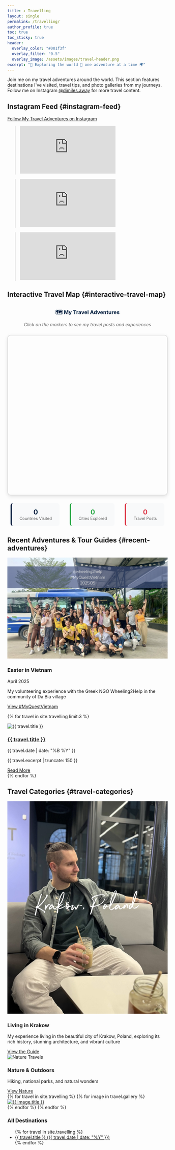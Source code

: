 ```yaml
---
title: ✈️ Travelling
layout: single
permalink: /travelling/
author_profile: true
toc: true
toc_sticky: true
header:
  overlay_color: "#001f3f"
  overlay_filter: "0.5"
  overlay_image: /assets/images/travel-header.png
excerpt: "🧭 Exploring the world 🌄 one adventure at a time 🌍"
---
```


<div class="travel-intro">
  <p>Join me on my travel adventures around the world. This section features destinations I've visited, travel tips, and photo galleries from my journeys. Follow me on Instagram <a href="https://www.instagram.com/dimiles.away/" target="_blank">@dimiles.away</a> for more travel content.</p>
</div>

## Instagram Feed {#instagram-feed}

<div class="instagram-feed">
  <a href="https://www.instagram.com/dimiles.away/" target="_blank" class="btn btn--primary">Follow My Travel Adventures on Instagram</a>
  <div class="instagram-grid">
    <!-- Instagram Post 1 -->
    <div class="instagram-post">
      <blockquote class="instagram-media" data-instgrm-permalink="https://www.instagram.com/p/DHuB01cMnFK/" data-instgrm-version="14" data-instgrm-width="100%">
        <div class="instagram-embed-container">
          <iframe src="https://www.instagram.com/p/DHuB01cMnFK/embed/captioned/cr=1&v=14&wp=540&rd=https%3A%2F%2Fjimmyg1997.github.io" frameborder="0" scrolling="no" allowtransparency></iframe>
        </div>
      </blockquote>
    </div>
    <!-- Instagram Post 2 -->
    <div class="instagram-post">
      <blockquote class="instagram-media" data-instgrm-permalink="https://www.instagram.com/p/DHuAEdRMJWv/" data-instgrm-version="14" data-instgrm-width="100%">
        <div class="instagram-embed-container">
          <iframe src="https://www.instagram.com/p/DHuAEdRMJWv/embed/captioned/cr=1&v=14&wp=540&rd=https%3A%2F%2Fjimmyg1997.github.io" frameborder="0" scrolling="no" allowtransparency></iframe>
        </div>
      </blockquote>
    </div>
    <!-- Instagram Post 3 -->
    <div class="instagram-post">
      <blockquote class="instagram-media" data-instgrm-permalink="https://www.instagram.com/p/DGuyZCVMAj7/" data-instgrm-version="14" data-instgrm-width="100%">
        <div class="instagram-embed-container">
          <iframe src="https://www.instagram.com/p/DGuyZCVMAj7/embed/captioned/cr=1&v=14&wp=540&rd=https%3A%2F%2Fjimmyg1997.github.io" frameborder="0" scrolling="no" allowtransparency></iframe>
        </div>
      </blockquote>
    </div>
  </div>
</div>

<script async src="//www.instagram.com/embed.js"></script>
<script>
  window.addEventListener('load', function() {
    if (typeof instgrm !== 'undefined') {
      instgrm.Embeds.process();
    }
  });
</script>

## Interactive Travel Map {#interactive-travel-map}

<div class="interactive-travel-map" style="margin: 2rem 0;">
  <div style="text-align: center; margin-bottom: 1.5rem;">
    <h3 style="color: #001f3f; margin-bottom: 0.5rem;">🗺️ My Travel Adventures</h3>
    <p style="color: #666; font-style: italic;">Click on the markers to see my travel posts and experiences</p>
  </div>
  
  <div id="travel-map" style="height: 500px; border-radius: 10px; border: 2px solid #ddd; box-shadow: 0 4px 12px rgba(0,0,0,0.1);"></div>
  
  <div class="travel-stats" style="display: flex; justify-content: center; gap: 2rem; margin-top: 1.5rem; text-align: center;">
    <div style="background: #f8f9fa; padding: 1rem 1.5rem; border-radius: 8px; border-left: 4px solid #001f3f;">
      <strong id="countries-visited" style="font-size: 1.5em; color: #001f3f;">0</strong>
      <div style="color: #666; font-size: 0.9em;">Countries Visited</div>
    </div>
    <div style="background: #f8f9fa; padding: 1rem 1.5rem; border-radius: 8px; border-left: 4px solid #28a745;">
      <strong id="cities-explored" style="font-size: 1.5em; color: #28a745;">0</strong>
      <div style="color: #666; font-size: 0.9em;">Cities Explored</div>
    </div>
    <div style="background: #f8f9fa; padding: 1rem 1.5rem; border-radius: 8px; border-left: 4px solid #dc3545;">
      <strong id="travel-posts" style="font-size: 1.5em; color: #dc3545;">0</strong>
      <div style="color: #666; font-size: 0.9em;">Travel Posts</div>
    </div>
  </div>
</div>

<!-- Leaflet CSS and JS -->
<link rel="stylesheet" href="https://cdnjs.cloudflare.com/ajax/libs/leaflet/1.9.4/leaflet.css" />
<script src="https://cdnjs.cloudflare.com/ajax/libs/leaflet/1.9.4/leaflet.min.js"></script>

<script>
// Updated travel data with actual Instagram posts
// Updated travel data with actual Instagram posts
const myTravelPosts = [
  {
    lat: 20.9500,  // Approximate latitude for Ha Long Bay, Vietnam
    lng: 107.0833, // Approximate longitude for Ha Long Bay, Vietnam
    title: "Cruise in Ha Long Bay",
    description: "Had the most unforgettable day cruising through Ha Long Bay — one of the true wonders of Vietnam! From appreciating calm emerald waters, exploring epic caves, hiking peaks with jaw-dropping views, to watching the sun melt into the sea with a glass of wine in hand — this was a dream come true. Here's what was packed into this amazing day: pearl workshop, tasty lunch with vegetarian and fish options onboard, Sung Sot cave visit, speed boat ride, island hike with a chill at the beach below, and a sunset party with wine, fruit, and good vibes on deck. All of it for just €38.53!",
    date: "2025-05",
    instagramPostId: "DKmiksJslAo",
    instagramUrl: "https://instagram.com/p/DKmiksJslAo/",
    city: "Ha Long",
    country: "Vietnam"
  },
  {
    lat: 40.050,
    lng: 20.750,
    title: "Konitsa Bridge, Greece",
    description: "The iconic Konitsa Bridge is a historic single-arch stone bridge spanning the Aoos River just south of the town of Konitsa in northwestern Greece, near the Albanian border. Completed in 1870 by master builder Ziogas Frontzos, the bridge is renowned for its elegant design and impressive dimensions—about 20 meters high and 35 meters long—making it one of the largest single-arch stone bridges in the Balkans. The bridge is a pedestrian crossing and features a bell under its arch to warn travelers of strong winds. It is a major attraction in the Epirus region, set against the dramatic backdrop of the Aoos Gorge and the mountains of the Vikos–Aoös National Park. The area is also popular for trekking and river rafting.",
    date: "2025-05",
    instagramPostId: "DKmFv8rsmKj",
    instagramUrl: "https://www.instagram.com/p/DKmFv8rsmKj/",
    city: "Konitsa",
    country: "Greece"
  },
  {
    lat: 1.2869,
    lng: 103.8547,
    title: "Singapore Free Walking Tour",
    description: "A recommended free walking tour in Singapore, titled 'Stroll through the Past, Present & Future of Singapore' by Stephen via GuruWalk. The guide is described as knowledgeable, funny, and able to make history engaging and conversational. The experience includes relaxing on the grass, enjoying ice cream, and connecting with new friends, offering a mix of stories, laughter, and calm moments in the heart of the city. The tour is highly rated by participants.",
    date: "2025-04",
    instagramPostId: "DKklDwjM9oK",
    instagramUrl: "https://www.instagram.com/p/DKklDwjM9oK/",
    city: "Singapore",
    country: "Singapore"
  },

  {
    lat: 1.2869,
    lng: 103.8532,
    title: "Singapore Free Walking Tour",
    description: "A recommended free walking tour in Singapore, titled 'Stroll through the Past, Present & Future of Singapore' by Stephen via GuruWalk. The guide is described as knowledgeable, funny, and able to make history engaging and conversational. The experience includes relaxing on the grass, enjoying ice cream, and connecting with new friends, offering a mix of stories, laughter, and calm moments in the heart of the city. The tour is highly rated by participants.",
    date: "2025-04",
    instagramPostId: "DKkS1OhspIN",
    instagramUrl: "https://www.instagram.com/p/DKkS1OhspIN/",
    city: "Singapore",
    country: "Singapore"
  },

  {
    lat: 21.0297,
    lng: 105.8417,
    title: "Hanoi Train Street",
    description: "Hanoi Train Street is a famous narrow alley in the heart of Hanoi’s Old Quarter where trains pass just inches from tightly packed homes, cafés, and shops. Dating back to the early 20th century, this unique street runs between Phung Hung and Tran Phu streets, as well as Le Duan and Kham Thien streets, offering a thrilling and photogenic experience as trains rumble through several times a day. As of February 2025, visitors can freely walk along the tracks without needing an invitation from a café, but are still encouraged to order something if they wish to stay and watch the trains. The lively atmosphere, local charm, and proximity to Hanoi’s main attractions make it a must-visit spot for travelers.",
    date: "2025-04",
    instagramPostId: "DKhS7Pjo74h",
    instagramUrl: "https://www.instagram.com/p/DKhS7Pjo74h/",
    city: "Hanoi",
    country: "Vietnam"
  },
  {
    lat: 21.0297,
    lng: 105.8432,
    title: "Hanoi Train Street",
    description: "Hanoi Train Street is a famous narrow alley in the heart of Hanoi’s Old Quarter where trains pass just inches from tightly packed homes, cafés, and shops. Dating back to the early 20th century, this unique street runs between Phung Hung and Tran Phu streets, as well as Le Duan and Kham Thien streets, offering a thrilling and photogenic experience as trains rumble through several times a day. As of February 2025, visitors can freely walk along the tracks without needing an invitation from a café, but are still encouraged to order something if they wish to stay and watch the trains. The lively atmosphere, local charm, and proximity to Hanoi’s main attractions make it a must-visit spot for travelers.",
    date: "2025-04",
    instagramPostId: "DKhKyAkMInA",
    instagramUrl: "https://www.instagram.com/p/DKhKyAkMInA/",
    city: "Hanoi",
    country: "Vietnam"
  },

  {
    lat: 20.6700,
    lng: 105.2500,
    title: "Da Bia Lake, Vietnam",
    description: "Da Bia Lake, located in Hoa Binh province, northern Vietnam, is a tranquil reservoir surrounded by lush mountains and home to several peaceful Muong ethnic minority villages. Life here flows with the rhythm of the water: there are no roads or cars, only floating homes and calm waters, with supply boats arriving every few days to bring essentials. The area is known for its authentic community-based tourism, offering homestays in traditional stilt houses, boat trips, and opportunities to volunteer and connect with local culture. Visitors are drawn to Da Bia for its serene natural beauty, simplicity, and the harmony between people and nature.",
    date: "2025-04",
    instagramPostId: "DKajRN1swYJ",
    instagramUrl: "https://www.instagram.com/p/DKajRN1swYJ/",
    city: "Da Bac",
    country: "Vietnam"
  },

  {
    lat: 20.6700,
    lng: 105.2503,
    title: "Da Bia Lake, Vietnam",
    description: "Da Bia Lake, located in Hoa Binh province, northern Vietnam, is a tranquil reservoir surrounded by lush mountains and home to several peaceful Muong ethnic minority villages. Life here flows with the rhythm of the water: there are no roads or cars, only floating homes and calm waters, with supply boats arriving every few days to bring essentials. The area is known for its authentic community-based tourism, offering homestays in traditional stilt houses, boat trips, and opportunities to volunteer and connect with local culture. Visitors are drawn to Da Bia for its serene natural beauty, simplicity, and the harmony between people and nature.",
    date: "2025-04",
    instagramPostId: "DKagLYZsEcb",
    instagramUrl: "https://www.instagram.com/p/DKagLYZsEcb/",
    city: "Da Bac",
    country: "Vietnam"
  },

  {
    lat: 1.282375,
    lng: 103.864273,
    title: "Gardens by the Bay",
    description: "Gardens by the Bay is a spectacular urban nature park in the heart of Singapore, renowned for its futuristic Supertree Grove, lush themed gardens, and innovative conservatories like the Flower Dome and Cloud Forest. Entry to the main gardens is free, while attractions such as the OCBC Skyway—an elevated walkway among the Supertrees—offer stunning panoramic views for a small fee. The Supertrees come alive at night with a dazzling light and music show, creating an otherworldly atmosphere. This award-winning park is celebrated for its blend of cutting-edge design, sustainability, and immersive natural beauty, making it a must-visit for travelers seeking both relaxation and awe-inspiring sights in Asia.",
    date: "2025-04",
    instagramPostId: "DKYAy9gsFmz",
    instagramUrl: "https://www.instagram.com/p/DKYAy9gsFmz/",
    city: "Singapore",
    country: "Singapore"
  },
  {
    lat: 1.282375,
    lng: 103.864290,
    title: "Gardens by the Bay",
    description: "Gardens by the Bay is a spectacular urban nature park in the heart of Singapore, renowned for its futuristic Supertree Grove, lush themed gardens, and innovative conservatories like the Flower Dome and Cloud Forest. Entry to the main gardens is free, while attractions such as the OCBC Skyway—an elevated walkway among the Supertrees—offer stunning panoramic views for a small fee. The Supertrees come alive at night with a dazzling light and music show, creating an otherworldly atmosphere. This award-winning park is celebrated for its blend of cutting-edge design, sustainability, and immersive natural beauty, making it a must-visit for travelers seeking both relaxation and awe-inspiring sights in Asia.",
    date: "2025-04",
    instagramPostId: "DKX-MXisM0X",
    instagramUrl: "https://www.instagram.com/p/DKX-MXisM0X/",
    city: "Singapore",
    country: "Singapore"
  },
  {
    lat: 50.0586,
    lng: 19.9117,
    title: "Cracow Coffee Festival at Hala Cracovia",
    description: "The Cracow Coffee Festival at Hala Cracovia is a vibrant event in Kraków, Poland, celebrating coffee culture with a wide array of international coffee blends, including Turkish coffee, and an impressive selection of food stalls. Visitors can enjoy cakes, special teas, Polish and Georgian treats, sushi, Japanese cuisine, and quirky collectibles. The festival features dozens of exhibitors, live events, a chillout zone, and opportunities to learn about coffee brewing and tasting. Hosted at Hala Cracovia, a modern, accessible event venue at Aleja Marszałka Ferdinanda Focha 40, the festival draws coffee lovers, foodies, and families for a unique and aromatic experience.",
    date: "2025.03",
    instagramPostId: "DKVDl68symH",
    instagramUrl: "https://www.instagram.com/p/DKVDl68symH/",
    city: "Kraków",
    country: "Poland"
  },

  {
    lat: 50.0586,
    lng: 19.9130,
    title: "Cracow Coffee Festival at Hala Cracovia",
    description: "The Cracow Coffee Festival at Hala Cracovia is a vibrant event in Kraków, Poland, celebrating coffee culture with a wide array of international coffee blends, including Turkish coffee, and an impressive selection of food stalls. Visitors can enjoy cakes, special teas, Polish and Georgian treats, sushi, Japanese cuisine, and quirky collectibles. The festival features dozens of exhibitors, live events, a chillout zone, and opportunities to learn about coffee brewing and tasting. Hosted at Hala Cracovia, a modern, accessible event venue at Aleja Marszałka Ferdinanda Focha 40, the festival draws coffee lovers, foodies, and families for a unique and aromatic experience.",
    date: "2025.03",
    instagramPostId: "DKU_sHWMb9h",
    instagramUrl: "https://www.instagram.com/p/DKU_sHWMb9h/",
    city: "Kraków",
    country: "Poland"
  },

  {
    lat: 1.2731,
    lng: 103.8176,
    title: "Singapore Cable Car – Mount Faber Station",
    description: "The Singapore Cable Car offers a unique aerial journey connecting mainland Singapore to Sentosa Island, starting from the scenic Mount Faber Station. This iconic ride provides unlimited trips with a single ticket, allowing visitors to enjoy jaw-dropping views of the city skyline, lush jungle, and the sea. The cable car is rainproof, cozy, and perfect for dates, solo adventures, or family fun. Highlights include access to both Sentosa Island and Mount Faber, panoramic vistas, and a memorable, value-packed experience that’s more than just transportation—it's an adventure above the city.",
    date: "2025.04",
    instagramPostId: "DJ_8DWqMG-i",
    instagramUrl: "https://www.instagram.com/p/DJ_8DWqMG-i/",
    city: "Singapore",
    country: "Singapore"
  },

  {
    lat: 1.2731,
    lng: 103.8190,
    title: "Singapore Cable Car – Mount Faber Station",
    description: "The Singapore Cable Car offers a unique aerial journey connecting mainland Singapore to Sentosa Island, starting from the scenic Mount Faber Station. This iconic ride provides unlimited trips with a single ticket, allowing visitors to enjoy jaw-dropping views of the city skyline, lush jungle, and the sea. The cable car is rainproof, cozy, and perfect for dates, solo adventures, or family fun. Highlights include access to both Sentosa Island and Mount Faber, panoramic vistas, and a memorable, value-packed experience that’s more than just transportation—it's an adventure above the city.",
    date: "2025.04",
    instagramPostId: "DJ_6OqvMaP0",
    instagramUrl: "https://www.instagram.com/p/DJ_6OqvMaP0/",
    city: "Singapore",
    country: "Singapore"
  },

  {
    lat: 46.9481,
    lng: 7.4474,
    title: "Exploring Bern, Switzerland",
    description: "Bern, the capital of Switzerland, feels like a living storybook—calm, beautiful, and full of charm. The city’s UNESCO-listed Old Town is famous for its medieval arcades, quirky fountains and statues, and the iconic Zytglogge astronomical clock. Strolling through Bern, you’ll discover panoramic views from the Rose Garden, picturesque bridges like the Nydeggbrücke over the turquoise River Aare, and a backdrop of mountains and rooftops in one frame. Bern’s blend of history, nature, and relaxed vibes makes it a must-visit for those who love scenic walks, architecture, and peaceful city experiences.",
    date: "2025.03",
    instagramPostId: "DJ_yCFZMBE",
    instagramUrl: "https://www.instagram.com/p/DJ_yCFZMBE/",
    city: "Bern",
    country: "Switzerland"
  },
  {
    lat: 46.9481,
    lng: 7.4490,
    title: "Exploring Bern, Switzerland",
    description: "Bern, the capital of Switzerland, feels like a living storybook—calm, beautiful, and full of charm. The city’s UNESCO-listed Old Town is famous for its medieval arcades, quirky fountains and statues, and the iconic Zytglogge astronomical clock. Strolling through Bern, you’ll discover panoramic views from the Rose Garden, picturesque bridges like the Nydeggbrücke over the turquoise River Aare, and a backdrop of mountains and rooftops in one frame. Bern’s blend of history, nature, and relaxed vibes makes it a must-visit for those who love scenic walks, architecture, and peaceful city experiences.",
    date: "2025.03",
    instagramPostId: "DJ_ysXlMNjw",
    instagramUrl: "https://www.instagram.com/p/DJ_ysXlMNjw/",
    city: "Bern",
    country: "Switzerland"
  },

  {
    lat: 46.2074,
    lng: 6.1550,
    title: "Jet d’Eau, Geneva",
    description: "The Jet d’Eau in Geneva is one of the world’s tallest fountains and a powerful symbol of the city. Shooting water 140 meters (459 feet) high at a speed of 200 km/h (124 mph), it propels 500 liters per second—about the volume of a bathtub every second. Originally built in 1886 as a pressure release valve for a hydraulic plant, it became a permanent landmark in 1891 and reached its current height in 1951. The fountain is illuminated at night and can be seen from up to 10 kilometers away. Visitors can approach it via a stone pier, but should be mindful of sudden wind shifts that can cause a soaking. The Jet d’Eau is not just an engineering marvel, but also a glowing centerpiece of Geneva’s harbor and skyline.",
    date: "2025.03",
    instagramPostId: "DJ8z51wsLpe",
    instagramUrl: "https://www.instagram.com/p/DJ8z51wsLpe/",
    city: "Geneva",
    country: "Switzerland"
  },
  {
    lat: 46.2044,
    lng: 6.1432,
    title: "Pont du Mont-Blanc, Geneva",
    description: "Pont du Mont-Blanc is one of Geneva’s most iconic bridges, spanning the Rhône River at the point where it flows out of Lake Geneva. Lined with Swiss and cantonal flags, the bridge offers picturesque views of the city’s elegant architecture and the surrounding Alps. It’s a popular spot for scenic walks and photography, connecting the historic Old Town with Geneva’s modern neighborhoods. From here, visitors can enjoy close proximity to the city’s landmarks, including the famous Jet d’Eau fountain, luxury shops, and lakeside promenades. The bridge embodies Geneva’s cosmopolitan spirit and is a must-see for anyone exploring Switzerland’s second-largest city.",
    date: "2025.03",
    instagramPostId: "DJ8wVrSMWvL",
    instagramUrl: "https://www.instagram.com/p/DJ8wVrSMWvL/",
    city: "Geneva",
    country: "Switzerland"
  },

  {
    lat: 20.6700,
    lng: 105.2500,
    title: "MyQuestVietnam – Volunteering in Da Bia Village",
    description: "Da Bia Village, nestled on the edge of Hoa Binh Lake in northern Vietnam, is home to the Muong Ao Ta ethnic community and renowned for its serene landscape, floating houses, and rich cultural traditions. As part of the MyQuestVietnam experience, volunteers help with community projects such as building drainage paths and cozy sitting areas under traditional stilt houses. The village offers a unique glimpse into rural Vietnamese life, with locals fishing, carrying baskets, and always ready with a smile. Evenings are filled with music, group dances, and lakeside relaxation after a day's work. Da Bia is celebrated for its self-service stalls, authentic homestays, and a strong sense of trust and community, making it a model for sustainable tourism and a recipient of the ASEAN Community Tourism Award.",
    date: "2025.04",
    instagramPostId: "DJy9UFGsJc9",
    instagramUrl: "https://www.instagram.com/p/DJy9UFGsJc9/",
    city: "Da Bia",
    country: "Vietnam"
  },

  {
    lat: 20.6700,
    lng: 105.252,
    title: "MyQuestVietnam – Volunteering in Da Bia Village",
    description: "Da Bia Village, nestled on the edge of Hoa Binh Lake in northern Vietnam, is home to the Muong Ao Ta ethnic community and renowned for its serene landscape, floating houses, and rich cultural traditions. As part of the MyQuestVietnam experience, volunteers help with community projects such as building drainage paths and cozy sitting areas under traditional stilt houses. The village offers a unique glimpse into rural Vietnamese life, with locals fishing, carrying baskets, and always ready with a smile. Evenings are filled with music, group dances, and lakeside relaxation after a day's work. Da Bia is celebrated for its self-service stalls, authentic homestays, and a strong sense of trust and community, making it a model for sustainable tourism and a recipient of the ASEAN Community Tourism Award.",
    date: "2025.04",
    instagramPostId: "DJy2_vPMFsD",
    instagramUrl: "https://www.instagram.com/p/DJy2_vPMFsD/",
    city: "Da Bia",
    country: "Vietnam"
  },

  {
    lat: 46.2342,
    lng: 6.0528,
    title: "Exploring the Frontiers of Physics at CERN",
    description: "CERN, the European Organization for Nuclear Research, is the world's largest particle physics laboratory, located in Meyrin near Geneva on the Franco–Swiss border. A visit to CERN offers a deep dive into cutting-edge research on the fundamental structure of the universe. Highlights include witnessing antimatter experiments that explore why our universe is predominantly matter, touring the vast Data Centre with over 10,000 servers and 450,000 processor cores, and learning about the LEIR and LINAC2 accelerators, which have played pivotal roles in decades of groundbreaking experiments. CERN is not only a hub for Nobel Prize-winning discoveries and technological innovation, such as the invention of the World Wide Web, but also a symbol of international scientific collaboration and open knowledge.",
    date: "2025.03",
    instagramPostId: "DJjXMNYMMJN",
    instagramUrl: "https://www.instagram.com/p/DJjXMNYMMJN/",
    city: "Meyrin",
    country: "Switzerland"
  },

  {
    lat: 50.0702,
    lng: 19.9562,
    title: "MuFo Café at the Museum of Photography in Krakow",
    description: "MuFo Café, located within the main building of the Museum of Photography (MuFo) at Rakowicka 22A in Kraków, is a stylish spot to relax with a coffee before or after exploring the museum’s acclaimed exhibitions. The café sits opposite the bookstore, just before the exhibition entrance, and offers a calm, modern atmosphere for visitors. MuFo itself is Poland’s only museum entirely dedicated to photography, featuring a rich collection and innovative exhibitions like 'Co robi zdjęcie?' that explore the history and future of the medium. The café is open during museum hours and is part of a cultural hub that includes a library, bookstore, and educational spaces, making it a favorite for locals and travelers seeking inspiration and a break from city life.",
    date: "2025.03",
    instagramPostId: "DJhV5P3s2jJ",
    instagramUrl: "https://www.instagram.com/p/DJhV5P3s2jJ/",
    city: "Kraków",
    country: "Poland"
  },

  {
    lat: 46.5833,
    lng: 7.0833,
    title: "Gruyères – Fairytale Streets and Swiss Cheese",
    description: "Gruyères, Switzerland, enchants with its fairytale streets, castle vibes, and world-famous cheese and wine. The medieval village is deliciously scenic, inviting visitors to wander, eat, sip, and soak in the charming atmosphere. From cobblestone lanes to the iconic Gruyères Castle, every corner feels like a storybook come to life—especially when enjoyed with next-level Gruyère cheese and local wine.",
    date: "2025.03",
    instagramPostId: "DJey9IhMCAI",
    instagramUrl: "https://www.instagram.com/p/DJey9IhMCAI/",
    city: "Gruyères",
    country: "Switzerland"
  },

  {
    lat: 46.5833,
    lng: 7.0853,
    title: "Gruyères – Fairytale Streets and Swiss Cheese",
    description: "Gruyères, Switzerland, enchants with its fairytale streets, castle vibes, and world-famous cheese and wine. The medieval village is deliciously scenic, inviting visitors to wander, eat, sip, and soak in the charming atmosphere. From cobblestone lanes to the iconic Gruyères Castle, every corner feels like a storybook come to life—especially when enjoyed with next-level Gruyère cheese and local wine.",
    date: "2025.03",
    instagramPostId: "DJexou5MgIW",
    instagramUrl: "https://www.instagram.com/p/DJexou5MgIW/",
    city: "Gruyères",
    country: "Switzerland"
  },

  {
    lat: 37.9757,
    lng: 23.7392,
    title: "Sunset from Lycabettus Hill, Athens",
    description: "Lycabettus Hill, the highest point in central Athens at nearly 300 meters above sea level, is renowned for its breathtaking panoramic views of the city, especially at sunset. Covered in lush pine trees and crowned by the charming whitewashed chapel of St. George, the hill is a favorite spot for both locals and travelers seeking a peaceful retreat from the city bustle. Visitors can ascend by foot, funicular, or taxi (partway), and at the summit, enjoy not only the sweeping vistas of the Acropolis and the Aegean Sea but also cafés and restaurants perfect for relaxing as the city lights come alive. Lycabettus Hill is an iconic destination for unforgettable moments and stunning photography in Athens.",
    date: "2025.02",
    instagramPostId: "DJcovQHssNd",
    instagramUrl: "https://www.instagram.com/p/DJcovQHssNd/",
    city: "Athens",
    country: "Greece"
  },

  {
    lat: 46.4578,
    lng: 6.8463,
    title: "The Fork of Vevey – Iconic Lakeside Sculpture",
    description: "Vevey, Switzerland, is home to 'The Fork,' an 8-meter-tall stainless steel sculpture embedded in Lake Geneva near the Alimentarium food museum. Created by Swiss artist Jean-Pierre Zaugg in 1995 to celebrate the museum’s tenth anniversary, the fork has become a beloved symbol of Vevey’s culinary heritage and artistic spirit. Initially intended as a temporary installation, its popularity led to its permanent return in 2008 following a public petition. The Fork stands as a quirky landmark, offering a striking photo opportunity against the backdrop of the lake and Alps, and invites visitors to explore Vevey’s postcard-perfect streets, rich food culture, and serene lakeside atmosphere.",
    date: "2025.03",
    instagramPostId: "DJb_aL4MC9gC",
    instagramUrl: "https://www.instagram.com/p/DJb_aL4MC9gC/",
    city: "Vevey",
    country: "Switzerland"
  },

  {
    lat: 46.4578,
    lng: 6.8483,
    title: "The Fork of Vevey – Iconic Lakeside Sculpture",
    description: "Vevey, Switzerland, is home to 'The Fork,' an 8-meter-tall stainless steel sculpture embedded in Lake Geneva near the Alimentarium food museum. Created by Swiss artist Jean-Pierre Zaugg in 1995 to celebrate the museum’s tenth anniversary, the fork has become a beloved symbol of Vevey’s culinary heritage and artistic spirit. Initially intended as a temporary installation, its popularity led to its permanent return in 2008 following a public petition. The Fork stands as a quirky landmark, offering a striking photo opportunity against the backdrop of the lake and Alps, and invites visitors to explore Vevey’s postcard-perfect streets, rich food culture, and serene lakeside atmosphere.",
    date: "2025.03",
    instagramPostId: "DJb-Bz6s0u6",
    instagramUrl: "https://www.instagram.com/p/DJb-Bz6s0u6/",
    city: "Vevey",
    country: "Switzerland"
  },

  {
    lat: 37.9715,
    lng: 23.7261,
    title: "Acropolis of Athens",
    description: "The Acropolis of Athens is an ancient citadel perched above the city, renowned as the most important sanctuary of ancient Athens and dedicated primarily to Athena, the city's patron goddess. Dominating the center of modern Athens, this UNESCO World Heritage Site features iconic monuments such as the Parthenon, the Propylaea, the Erechtheion, and the Temple of Athena Nike. The Acropolis stands as a symbol of the city's golden age under Pericles in the 5th century BC, reflecting the height of classical art, architecture, and Athenian power. Its harmonious blend of natural setting and architectural mastery has influenced global culture for centuries, making it a must-visit for history and art lovers.",
    date: "2025.02",
    instagramPostId: "DJZm8_iMSXN",
    instagramUrl: "https://www.instagram.com/p/DJZm8_iMSXN/",
    city: "Athens",
    country: "Greece"
  },
  {
    lat: 37.9715,
    lng: 23.7281,
    title: "Acropolis of Athens",
    description: "The Acropolis of Athens is an ancient citadel perched above the city, renowned as the most important sanctuary of ancient Athens and dedicated primarily to Athena, the city's patron goddess. Dominating the center of modern Athens, this UNESCO World Heritage Site features iconic monuments such as the Parthenon, the Propylaea, the Erechtheion, and the Temple of Athena Nike. The Acropolis stands as a symbol of the city's golden age under Pericles in the 5th century BC, reflecting the height of classical art, architecture, and Athenian power. Its harmonious blend of natural setting and architectural mastery has influenced global culture for centuries, making it a must-visit for history and art lovers.",
    date: "2025.02",
    instagramPostId: "DJZhMnFs_IV",
    instagramUrl: "https://www.instagram.com/p/DJZhMnFs_IV/",
    city: "Athens",
    country: "Greece"
  },

  {
    lat: 20.6700,
    lng: 105.2540,
    title: "𝐃𝐚𝐲 𝟏 – 𝐖𝐞’𝐯𝐞 𝐀𝐫𝐫𝐢𝐯𝐞𝐝! 🇻🇳🌿",
    description: "Our journey began as we all gathered in Hanoi, buzzing with energy and excitement! 🧡 After preparing our things, we hopped on a 4-hour bus ride to 𝘋𝘢 𝘉𝘪𝘢 𝘙𝘪𝘷𝘦𝘳. The landscapes were breathtaking — green mountains, peaceful waters — and plenty of bonding time with games and laughter on the way 🎲🚌. We arrived at the community that will be our home for the next 7 days. The locals greeted us with delicious food 🍲, and we explored the area and the lake nearby 🌄. We’re now settled into 3 cozy guesthouses, all 30 of us ready to dive into this experience. We ended the night with our first 𝘤𝘪𝘳𝘤𝘭𝘦 𝘰𝘧 𝘨𝘳𝘢𝘵𝘦𝘧𝘶𝘭𝘯𝘦𝘴𝘴, a core tradition of @wheeling2help 🙏 — grounding ourselves in community, purpose, and connection.",
    date: "2025.04",
    instagramPostId: "DJXmZ-5sLTg",
    instagramUrl: "https://www.instagram.com/p/DJXmZ-5sLTg/",
    city: "Da Bac",
    country: "Vietnam"
  },

  {
    lat: 20.6700,
    lng: 105.2560,
    title: "𝐃𝐚𝐲 𝟏 – 𝐖𝐞’𝐯𝐞 𝐀𝐫𝐫𝐢𝐯𝐞𝐝! 🇻🇳🌿",
    description: "Our journey began as we all gathered in Hanoi, buzzing with energy and excitement! 🧡 After preparing our things, we hopped on a 4-hour bus ride to 𝘋𝘢 𝘉𝘪𝘢 𝘙𝘪𝘷𝘦𝘳. The landscapes were breathtaking — green mountains, peaceful waters — and plenty of bonding time with games and laughter on the way 🎲🚌. We arrived at the community that will be our home for the next 7 days. The locals greeted us with delicious food 🍲, and we explored the area and the lake nearby 🌄. We’re now settled into 3 cozy guesthouses, all 30 of us ready to dive into this experience. We ended the night with our first 𝘤𝘪𝘳𝘤𝘭𝘦 𝘰𝘧 𝘨𝘳𝘢𝘵𝘦𝘧𝘶𝘭𝘯𝘦𝘴𝘴, a core tradition of @wheeling2help 🙏 — grounding ourselves in community, purpose, and connection.",
    date: "2025.04",
    instagramPostId: "DJXlBkYszQY",
    instagramUrl: "https://www.instagram.com/p/DJXlBkYszQY/",
    city: "Da Bac",
    country: "Vietnam"
  },

  {
    lat: 20.9500,  // Approximate latitude for Ha Long Bay, Vietnam
    lng: 107.0873, // Approximate longitude for Ha Long Bay, Vietnam
    title: "𝐕𝐢𝐞𝐭𝐧𝐚𝐦, 𝐲𝐨𝐮 𝐦𝐚𝐬𝐭𝐞𝐫𝐩𝐢𝐞𝐜𝐞 𝐨𝐟 𝐧𝐚𝐭𝐮𝐫𝐞",
    description: "Had the most unforgettable day cruising through Ha Long Bay — one of the true wonders of Vietnam! From appreciating calm emerald waters, exploring epic caves, hiking peaks with jaw-dropping views, to watching the sun melt into the sea with a glass of wine in hand — this was a dream come true. Here's what was packed into this amazing day: pearl workshop, tasty lunch with vegetarian and fish options onboard, Sung Sot cave visit, speed boat ride, island hike with a chill at the beach below, and a sunset party with wine, fruit, and good vibes on deck. All of it for just €38.53!",
    date: "2025.04",
    instagramPostId: "DJSFrIusYii",
    instagramUrl: "https://instagram.com/p/DJSFrIusYii/",
    city: "Ha Long",
    country: "Vietnam"
  },
  {
    lat: 1.2494,
    lng: 103.8303,
    title: "Sentosa Island – Singapore’s Playground Paradise",
    description: "Sentosa Island is Singapore’s ultimate leisure and adventure destination, offering a blend of sun-soaked beaches, thrilling attractions, and lush greenery just minutes from the city center. Known for its world-class resorts, Universal Studios Singapore, S.E.A. Aquarium, and vibrant beach clubs, Sentosa is perfect for families, couples, and solo travelers alike. The island’s seamless blend of relaxation and excitement, from tranquil coastal walks to adrenaline-pumping rides, makes it a must-visit for anyone seeking fun and unforgettable experiences in Singapore.",
    date: "2025.04",
    instagramPostId: "DJRTD99sCnI",
    instagramUrl: "https://www.instagram.com/p/DJRTD99sCnI/",
    city: "Singapore",
    country: "Singapore"
  },

  {
    lat: 1.2864,
    lng: 103.8531,
    title: "Singapore – The Futuristic Garden City",
    description: "Singapore’s most central point lies in the heart of the Downtown Core, where the city’s iconic skyline, vibrant culture, and lush green spaces converge. Surrounded by landmarks like Marina Bay Sands, Gardens by the Bay, and the Singapore River, this area epitomizes the city’s blend of ultra-modern architecture and natural beauty. Every corner is spotless, efficient, and full of surprises, with Michelin-level street food, world-class shopping, and a seamless mix of cultures. Whether you’re marveling at the skyline from a lotus pond or exploring the bustling streets, central Singapore is a must for every traveler’s bucket list.",
    date: "2025.04",
    instagramPostId: "DJRR3ZGsQM0",
    instagramUrl: "https://www.instagram.com/p/DJRR3ZGsQM0/",
    city: "Singapore",
    country: "Singapore"
  },
  {
    lat: 20.2500,
    lng: 105.9740,
    title: "Vietnamese Boat Rowers of Trang An, Ninh Binh",
    description: "In Ninh Binh’s UNESCO-listed Trang An Scenic Landscape Complex, local boat rowers—often women—are the heart of the experience, expertly guiding visitors through winding waterways surrounded by towering limestone karsts and lush greenery. These skilled rowers, sometimes using their feet to paddle, embody the region’s deep connection to the river and its traditions. Wearing iconic conical hats, they navigate tranquil rivers and hidden grottoes, sharing stories about local life and the natural wonders of ‘Ha Long Bay on Land.’ A boat tour here is not just a journey through breathtaking scenery, but also a cultural encounter with the people who call this magical landscape home.",
    date: "2025.04",
    instagramPostId: "DJOVtjrs6Ck",
    instagramUrl: "https://www.instagram.com/p/DJOVtjrs6Ck/",
    city: "Ninh Binh",
    country: "Vietnam"
  },
  {
    lat: 46.5057,
    lng: 6.6846,
    title: "Lutry, Switzerland – Lakeside Serenity",
    description: "Lutry, Switzerland, is a peaceful lakeside town celebrated for its cobblestone streets, charming atmosphere, and stunning views of Lake Geneva. Visitors are drawn to its tranquil ambiance, scenic promenades, and the pure serenity that surrounds the waterfront. Lutry is one of those hidden gems you never forget, offering a blend of picturesque landscapes and authentic Swiss charm, just a short distance from Geneva.",
    date: "2025.03",
    instagramPostId: "DJK6qLfo2ro",
    instagramUrl: "https://www.instagram.com/p/DJK6qLfo2ro/",
    city: "Lutry",
    country: "Switzerland"
  },
  {
    lat: 46.5057,
    lng: 6.6866,
    title: "Lutry, Switzerland – Lakeside Serenity",
    description: "Lutry, Switzerland, is a peaceful lakeside town celebrated for its cobblestone streets, charming atmosphere, and stunning views of Lake Geneva. Visitors are drawn to its tranquil ambiance, scenic promenades, and the pure serenity that surrounds the waterfront. Lutry is one of those hidden gems you never forget, offering a blend of picturesque landscapes and authentic Swiss charm, just a short distance from Geneva.",
    date: "2025.03",
    instagramPostId: "DJJ5zgzMqcd",
    instagramUrl: "https://www.instagram.com/p/DJJ5zgzMqcd/",
    city: "Lutry",
    country: "Switzerland"
  },
  {
    lat: 21.0389,
    lng: 105.8342,
    title: "Vietnamese People – Part 1 at the Presidential Palace, Hanoi",
    description: "From the warm smiles to the strong community spirit, the people of Vietnam leave a lasting impression. Captured in front of the iconic Presidential Palace in Hanoi, this scene reflects the kindness and unity that define the country. The Presidential Palace, a stunning example of French colonial architecture surrounded by lush gardens, stands as a symbol of both Vietnam’s history and its vibrant present. Located in Ba Dinh district near the Ho Chi Minh Mausoleum, the palace grounds are a popular gathering spot for families and visitors, making it an ideal place to experience the heart of Vietnamese culture.",
    date: "2024-Present",
    instagramPostId: "DJJ2JJSsFfI",
    instagramUrl: "https://www.instagram.com/p/DJJ2JJSsFfI/",
    city: "Hanoi",
    country: "Vietnam"
  },
  {
    lat: 46.3833,
    lng: 6.2333,
    title: "Nyon – Roman Ruins and Lakeside Charm",
    description: "Nyon, Switzerland, is a picturesque town on the shores of Lake Geneva, celebrated for its deep Roman roots, charming old town, and vibrant cultural scene. Strolling through Nyon reveals Roman ruins scattered across the town, including impressive columns and archaeological sites that recall its history as the Roman colony Colonia Iulia Equestris. The lakeside promenade offers stunning views of Lake Geneva and the Alps, while the uphill walk to Château de Nyon rewards visitors with panoramic vistas. Nyon is also known for its lively festivals, such as the renowned Paleo Festival, and its cozy cafés like Café Jayko. Whether exploring ancient history, relaxing by the water, or enjoying local events, Nyon promises a delightful blend of culture, nature, and Swiss hospitality.",
    date: "2025.03",
    instagramPostId: "DJGym-dMdK9",
    instagramUrl: "https://www.instagram.com/p/DJGym-dMdK9/",
    city: "Nyon",
    country: "Switzerland"
  },

  {
    lat: 46.3833,
    lng: 6.2353,
    title: "Nyon – Roman Ruins and Lakeside Charm",
    description: "Nyon, Switzerland, is a picturesque town on the shores of Lake Geneva, celebrated for its deep Roman roots, charming old town, and vibrant cultural scene. Strolling through Nyon reveals Roman ruins scattered across the town, including impressive columns and archaeological sites that recall its history as the Roman colony Colonia Iulia Equestris. The lakeside promenade offers stunning views of Lake Geneva and the Alps, while the uphill walk to Château de Nyon rewards visitors with panoramic vistas. Nyon is also known for its lively festivals, such as the renowned Paleo Festival, and its cozy cafés like Café Jayko. Whether exploring ancient history, relaxing by the water, or enjoying local events, Nyon promises a delightful blend of culture, nature, and Swiss hospitality.",
    date: "2025.03",
    instagramPostId: "DJGwrqkszM-",
    instagramUrl: "https://www.instagram.com/p/DJGwrqkszM-/",
    city: "Nyon",
    country: "Switzerland"
  },

  {
    lat: 46.5197,
    lng: 6.6323,
    title: "Exploring Lausanne – Part 1",
    description: "Lausanne, perched on the shores of Lake Geneva and framed by the Alps, is a city bursting with photogenic spots and vibrant culture. Highlights include the Olympic Games Museum surroundings, golden hour walks by the lake in Ouchy, lively pizzerias and coffee festivals, the iconic Pont Bessières offering spectacular city views, and the majestic Lausanne Cathedral at the end of the bridge. From charming old town alleys to panoramic lake vistas, Lausanne is a paradise for city walks, history lovers, and Instagrammers alike.",
    date: "2025.03",
    instagramPostId: "DJFpbhos9jX",
    instagramUrl: "https://www.instagram.com/p/DJFpbhos9jX/",
    city: "Lausanne",
    country: "Switzerland"
  },

  {
    lat: 46.5197,
    lng: 6.6353,
    title: "Exploring Lausanne – Part 1",
    description: "Lausanne, perched on the shores of Lake Geneva and framed by the Alps, is a city bursting with photogenic spots and vibrant culture. Highlights include the Olympic Games Museum surroundings, golden hour walks by the lake in Ouchy, lively pizzerias and coffee festivals, the iconic Pont Bessières offering spectacular city views, and the majestic Lausanne Cathedral at the end of the bridge. From charming old town alleys to panoramic lake vistas, Lausanne is a paradise for city walks, history lovers, and Instagrammers alike.",
    date: "2025.03",
    instagramPostId: "DJFoV3PMUWs",
    instagramUrl: "https://www.instagram.com/p/DJFoV3PMUWs/",
    city: "Lausanne",
    country: "Switzerland"
  },

  {
    lat: 45.8992,
    lng: 6.1286,
    title: "Pont des Amours & Lake Views, Annecy",
    description: "Annecy, France, charms visitors with its stunning lake views—clear water, a dramatic mountain backdrop, and the romantic Pont des Amours bridge adorned with love locks. The city is famed for its cheese fondue, colorful old town architecture with canals and bridges, and a relaxed, photogenic vibe. Annecy is perfect for walking, exploring local markets, small shops, and quiet streets, with plenty of gelato stops along the way. Whether you’re after a slow day outdoors or a taste of Savoie culture, Annecy is a top destination for friends and travelers seeking beauty and tranquility.",
    date: "2025.03",
    instagramPostId: "DJFaRqmM81-",
    instagramUrl: "https://www.instagram.com/p/DJFaRqmM81-/",
    city: "Annecy",
    country: "France"
  },

  {
    lat: 45.8992,
    lng: 6.1266,
    title: "Pont des Amours & Lake Views, Annecy",
    description: "Annecy, France, charms visitors with its stunning lake views—clear water, a dramatic mountain backdrop, and the romantic Pont des Amours bridge adorned with love locks. The city is famed for its cheese fondue, colorful old town architecture with canals and bridges, and a relaxed, photogenic vibe. Annecy is perfect for walking, exploring local markets, small shops, and quiet streets, with plenty of gelato stops along the way. Whether you’re after a slow day outdoors or a taste of Savoie culture, Annecy is a top destination for friends and travelers seeking beauty and tranquility.",
    date: "2025.03",
    instagramPostId: "DJFZ3_Ns09h",
    instagramUrl: "https://www.instagram.com/p/DJFZ3_Ns09h/",
    city: "Annecy",
    country: "France"
  },

  {
    lat: 9.6566,
    lng: -82.7546,
    title: "Puerto Viejo Main Street – Souvenirs and Local Vibes",
    description: "Puerto Viejo’s main street is the vibrant heart of this laid-back Caribbean beach town in Costa Rica. Packed with souvenir shops, tattoo studios, braiding stalls, and colorful local businesses, it’s the go-to spot for travelers looking for unique keepsakes and authentic experiences. From handmade crafts and traditional braids to adventurous tattoos, the main street buzzes with energy day and night. The area is easily walkable, lined with restaurants, bars, and the sounds of reggae, making it a must-visit for anyone wanting to soak up the local culture and take home a memorable souvenir.",
    date: "2025.01",
    instagramPostId: "DJFW6zVM3jY",
    instagramUrl: "https://www.instagram.com/p/DJFW6zVM3jY/",
    city: "Puerto Viejo de Talamanca",
    country: "Costa Rica" 
  },
  {
    lat: 20.6896,
    lng: -88.2016,
    title: "Valladolid – Colorful Streets & Mayan Culture",
    description: "Valladolid, Mexico, is a vibrant colonial city in the Yucatán Peninsula known for its pastel-colored streets, rich Mayan heritage, and laid-back atmosphere. The city’s main avenues, like Calzada de los Frailes, are filled with photogenic houses, artisan shops, and street stalls offering everything from handmade crafts to traditional braids and tattoos. Valladolid is also famous for its proximity to iconic cenotes such as Cenote Suytun and Cenote Xkeken, and for being a gateway to Chichen Itza. Whether you’re strolling past the colorful Valladolid letters in Parque Sisal, sampling authentic tacos, or exploring the local art scene at Casa de los Venados, Valladolid offers a unique blend of culture, history, and Instagram-worthy experiences.",
    date: "2025.01",
    instagramPostId: "DJFW6zVM3jY",
    instagramUrl: "https://www.instagram.com/p/DJFW6zVM3jY/",
    city: "Valladolid",
    country: "Mexico"
  },
  {
    lat: 41.9400,
    lng: 21.3000,
    title: "Matka Canyon – North Macedonia’s Natural Wonder",
    description: "Matka Canyon, located just 17 km west of Skopje, is North Macedonia’s premier outdoor destination, celebrated for its dramatic cliffs, emerald waters, and diverse flora and fauna. The canyon features the oldest artificial lake in the country, created by a dam on the Treska River, and offers a wealth of activities: kayaking, boat tours to the famed Vrelo Cave (one of the world’s deepest underwater caves), hiking scenic trails, and exploring medieval monasteries like St. Andrew’s and St. Nicholas Šiševski. With over 5,000 hectares of protected landscape, Matka Canyon is a haven for nature lovers, adventure seekers, and anyone looking to escape the city for breathtaking views, serene waters, and a glimpse into North Macedonia’s natural and cultural heritage.",
    date: "2025.01",
    instagramPostId: "DJFGURIseLz",
    instagramUrl: "https://www.instagram.com/p/DJFGURIseLz/",
    city: "Skopje",
    country: "North Macedonia"
  },

  {
    lat: 48.1459,
    lng: 17.1077,
    title: "Bratislava – 1-Day Itinerary Highlights",
    description: "Bratislava, Slovakia’s charming capital, is perfect for a one-day adventure packed with color, creativity, and local flavor. Start by getting lost in the mesmerizing mirrors and lights of Multium, then grab a unique soup-in-a-bread-cone at Soupculture. Find calm at Čajovňa v podzemí, a cozy underground teahouse, before wrapping up your day with a dreamy sunset from one of the city’s iconic bridges. Bratislava’s walkable center is full of quirky museums, vibrant Old Town streets, and hidden gems—ideal for slow travel and spontaneous discoveries.",
    date: "2025.01",
    instagramPostId: "DJFDADSSkw6",
    instagramUrl: "https://www.instagram.com/p/DJFDADSSkw6/",
    city: "Bratislava",
    country: "Slovakia"
  },
  {
    lat: 45.9237,
    lng: 6.8694,
    title: "Chamonix – Mont Blanc Base & Aiguille du Midi Cable Car",
    description: "Chamonix, nestled at the base of Mont Blanc—the tallest mountain in Western Europe at 4,810 meters—is a year-round destination famed for epic views, great food, and fresh air. A highlight is the Aiguille du Midi cable car, which transports visitors up to 3,842 meters for breathtaking panoramas, with a round-trip ride costing around €82. Chamonix offers world-class skiing in winter, as well as hiking and mountain biking in summer, making it a must-visit for adventure seekers and nature lovers.",
    date: "2025.03",
    instagramPostId: "DJFAki8s0Yn",
    instagramUrl: "https://www.instagram.com/p/DJFAki8s0Yn/",
    city: "Chamonix",
    country: "France"
  },
  {
    lat: 45.9237,
    lng: 6.8674,
    title: "Chamonix – Mont Blanc Base & Aiguille du Midi Cable Car",
    description: "Chamonix, nestled at the base of Mont Blanc—the tallest mountain in Western Europe at 4,810 meters—is a year-round destination famed for epic views, great food, and fresh air. A highlight is the Aiguille du Midi cable car, which transports visitors up to 3,842 meters for breathtaking panoramas, with a round-trip ride costing around €82. Chamonix offers world-class skiing in winter, as well as hiking and mountain biking in summer, making it a must-visit for adventure seekers and nature lovers.",
    date: "2025.03",
    instagramPostId: "DJFBG9tMCGC",
    instagramUrl: "https://www.instagram.com/p/DJFBG9tMCGC/",
    city: "Chamonix",
    country: "France"
  },
  {
    lat: 9.9325,
    lng: -84.0796,
    title: "Sloth-Painted Coffee Maker – San Jose Souvenir",
    description: "In the heart of San Jose, Costa Rica, coffee culture meets artistry with this adorable sloth-painted wooden filter coffee maker, known as a chorreador. Handcrafted and found in local artisan markets, this unique souvenir brings a touch of Costa Rican charm and 'pura vida' spirit to your daily coffee routine. The sloth motif—beloved in Costa Rica—makes every cup cuter and serves as a perfect memento from the city’s vibrant craft scene. Whether brewing at home or gifting to a fellow coffee lover, this piece captures the warmth, creativity, and slow-paced joy of Costa Rican life.",
    date: "2024.12",
    instagramPostId: "DlaknQQT35o",
    instagramUrl: "https://www.instagram.com/p/DlaknQQT35o/",
    city: "San Jose",
    country: "Costa Rica"
  },
  {
    lat: 20.6896,
    lng: -88.2016,
    title: "Exploring the Yucatán Region, Mexico",
    description: "The Yucatán region of Mexico is a treasure trove of breathtaking landscapes, ancient Mayan wonders, and vibrant colonial towns. From hidden cenotes like the crystal-clear Cenote Ik-Kil to the iconic pyramid of Chichén Itzá—one of the world’s most famous archaeological sites—this area is a dream for explorers. Cruising through scenic roads feels like traveling back in time, with stops in colorful cities such as Valladolid, known for its charming colonial streets and lively atmosphere. The region’s food scene is rich with shrimp tacos, brunch spots, and flavors inspired by Mayan culture. Whether you’re wandering photogenic avenues, swimming in cenotes, or admiring Mayan glyph art, the Yucatán offers a unique blend of history, adventure, and culture.",
    date: "2025.12",
    instagramPostId: "DH176kllbx8",
    instagramUrl: "https://www.instagram.com/p/DH176kllbx8/",
    city: "Valladolid",
    country: "Mexico"
  },
  {
    lat: 20.6896,
    lng: -88.2056,
    title: "Exploring the Yucatán Region, Mexico",
    description: "The Yucatán region is home to some of Mexico’s most breathtaking landscapes and ancient wonders, from hidden cenotes to iconic pyramids. Cruising through its scenic roads feels like traveling back in time, with stops in colorful colonial towns like Valladolid for coffee and a stroll. Don’t miss swimming in the crystal-clear Cenote Ik-Kil, exploring the awe-inspiring pyramid of Chichén Itzá—a giant Mayan calendar with 365 steps—and soaking up the vibrant vibes of Valladolid’s charming streets. The region’s food scene features shrimp tacos, green landscapes, and brunch inspired by Mayan culture. Whether you’re wandering photogenic avenues, swimming in cenotes, or admiring Mayan art, the Yucatán offers a dream for explorers.",
    date: "2025.01",
    instagramPostId: "DH16eX_o3WK",
    instagramUrl: "https://www.instagram.com/p/DH16eX_o3WK/",
    city: "Valladolid",
    country: "Mexico"
  },

  {
    lat: 20.6296,
    lng: -87.0739,
    title: "Exploring the Quintana Roo Coast: From Cancun to Playa del Carmen",
    description: "The Quintana Roo coastline is famed for its turquoise waters, vibrant beach towns, and colorful local culture. From Cancun’s perfect weather and endless beaches to the charming streets and souvenir stalls of Puerto Morelos, every stop offers a new adventure. Playa del Carmen enchants with stunning sunset views and delicious guacamole, while Akumal invites you to swim with turtles and snorkel vibrant reefs. Whether you’re exploring Mayan ruins, bargaining for unique crafts like painted skulls and textiles, or simply soaking up the sun, this stretch of the Riviera Maya is a paradise for adventurers, foodies, and anyone seeking relaxation and exploration.",
    date: "2025.01",
    instagramPostId: "DHuB01cMnFK",
    instagramUrl: "https://www.instagram.com/p/DHuB01cMnFK/",
    city: "Playa del Carmen",
    country: "Mexico"
  },

  {
    lat: 20.6296,
    lng: -87.0769,
    title: "Exploring the Quintana Roo Coast: From Cancun to Playa del Carmen",
    description: "The Quintana Roo coastline is famed for its turquoise waters, vibrant beach towns, and colorful local culture. From Cancun’s perfect weather and endless beaches to the charming streets and souvenir stalls of Puerto Morelos, every stop offers a new adventure. Playa del Carmen enchants with stunning sunset views and delicious guacamole, while Akumal invites you to swim with turtles and snorkel vibrant reefs. Whether you’re exploring Mayan ruins, bargaining for unique crafts like painted skulls and textiles, or simply soaking up the sun, this stretch of the Riviera Maya is a paradise for adventurers, foodies, and anyone seeking relaxation and exploration.",
    date: "2025.01",
    instagramPostId: "DHuAEdRMJWv",
    instagramUrl: "https://www.instagram.com/p/DHuAEdRMJWv/",
    city: "Playa del Carmen",
    country: "Mexico"
  },

  {
    lat: 9.9763,
    lng: -84.8330,
    title: "Walking and Experiencing Puntarenas at Costa Rica",
    description: "Puntarenas is Costa Rica’s coastal gem, offering a unique blend of culture, nature, and serenity. Founded in 1575, this bustling port town is known for its beautiful beaches, vibrant local life, and rich history. Visitors can enjoy relaxed strolls along the oceanfront, feast on fresh seafood at open-air cafés, and explore lively local markets. The town’s Paseo de los Turistas promenade is lined with shade trees, seafood restaurants, and vendors selling souvenirs and the famous Churchill dessert. Puntarenas is a gateway to adventure, with easy access to the Nicoya Peninsula, nearby wildlife refuges, and boat tours to Tortuga Island. Whether you’re seeking peaceful views, authentic Costa Rican lifestyle, or a taste of local festivities, Puntarenas offers a welcoming and memorable experience.",
    date: "2024.12",
    instagramPostId: "DHPmMF-9o40I",
    instagramUrl: "https://www.instagram.com/p/DHPmMF-9o40I/",
    city: "Puntarenas",
    country: "Costa Rica"
  },

  {
    lat: 9.9763,
    lng: -84.8330,
    title: "Walking and Experiencing Puntarenas at Costa Rica",
    description: "Puntarenas is Costa Rica’s coastal gem, offering a unique blend of culture, nature, and serenity. Founded in 1575, this bustling port town is known for its beautiful beaches, vibrant local life, and rich history. Visitors can enjoy relaxed strolls along the oceanfront, feast on fresh seafood at open-air cafés, and explore lively local markets. The town’s Paseo de los Turistas promenade is lined with shade trees, seafood restaurants, and vendors selling souvenirs and the famous Churchill dessert. Puntarenas is a gateway to adventure, with easy access to the Nicoya Peninsula, nearby wildlife refuges, and boat tours to Tortuga Island. Whether you’re seeking peaceful views, authentic Costa Rican lifestyle, or a taste of local festivities, Puntarenas offers a welcoming and memorable experience.",
    date: "2024.12",
    instagramPostId: "DHpJv9fIPmF",
    instagramUrl: "https://www.instagram.com/p/DHpJv9fIPmF/",
    city: "Puntarenas",
    country: "Costa Rica"
  },

  {
    lat: 50.077808,
    lng: 19.991343,
    title: "Polish Aviation Museum in Kraków",
    description: "The Polish Aviation Museum in Kraków is one of the world’s premier aviation museums, set on the historic grounds of the former Rakowice-Czyżyny airfield—one of Europe’s oldest, dating back to 1912. The museum’s collection features over 300 aircraft, including rare World War I and II planes, Soviet-era jets like the MiG-29, gliders, helicopters, and unique artifacts such as the only surviving Russian Grigorovich M-15 flying boat. Visitors can explore open-air exhibits, historic hangars, and a modern main building shaped like a propeller. The museum is a must-visit for aviation enthusiasts, history buffs, and families, offering immersive experiences, interactive displays, and special events like air shows. Ticket prices are affordable, with discounts for students and free admission for young children.",
    date: "2025.03",
    instagramPostId: "DHjmKRzMIwV",
    instagramUrl: "https://www.instagram.com/p/DHjmKRzMIwV/",
    city: "Kraków",
    country: "Poland"
  },
  {
    lat: 9.6350,
    lng: -82.6540,
    title: "POV: Seeing a Sloth for the First Time – Manzanillo, Costa Rica",
    description: "Fifteen minutes of staring at the same patch of trees, and then—finally—I spot it. A bundle of fur clinging lazily to a branch, moving so slowly it’s almost imperceptible. Its face, frozen in a permanent, sleepy smile, tilts slightly as if acknowledging my presence. The world around it is alive with buzzing insects and chattering monkeys, yet the sloth exists in its own peaceful dimension, unbothered, unhurried. Watching it, I feel my own heartbeat slow, my thoughts quiet. Maybe, for once, nature is teaching me to stop rushing.",
    date: "2024.12",
    instagramPostId: "DHZsI8loUFe",
    instagramUrl: "https://www.instagram.com/p/DHZsI8loUFe/",
    city: "Manzanillo",
    country: "Costa Rica"
  },
  {
    lat: 38.0391,
    lng: 23.8297,
    title: "The Feeling of Coming Back to Your Own Country – Vrilissia, Athens",
    description: "After three years living in Krakow, Poland, returning to Athens—specifically the Vrilissia region—brings a profound sense of belonging. Each visit is filled with the warmth of family and friends, vibrant gatherings, and unforgettable hangouts that make every return feel like a heartfelt reunion. The lively atmosphere and community spirit of Vrilissia, a northeastern suburb of Athens nestled at the foot of Penteli Mountain, offer the perfect backdrop for reconnecting with your roots and celebrating the magic of homecoming.",
    date: "2025.02",
    instagramPostId: "DHXBHvKoNvw",
    instagramUrl: "https://www.instagram.com/p/DHXBHvKoNvw/",
    city: "Athens",
    country: "Greece"
  },
  {
    lat: 9.8644,
    lng: -83.9194,
    title: "Exploring Cartago, Costa Rica",
    description: "Wandering through the misty roads of Cartago, Costa Rica, feels like stepping into a dream. Surrounded by lush green valleys, towering volcanoes like Irazú, and hidden waterfalls, the region offers an unforgettable drive through nature’s masterpiece. Cartago is home to the mystical ruins of Santiago Apóstol, the stunning Orosi Valley, and the magnificent Basilica of Our Lady of the Angels—one of the most important pilgrimage sites in Latin America. The city’s colonial past, vibrant markets, and proximity to both the Pacific and Caribbean make it a perfect destination for road trip lovers, history enthusiasts, and nature seekers. Cartago’s cool climate, scenic drives, and rich cultural heritage invite travelers to explore beyond Costa Rica’s beaches and discover its original capital in the heart of the Central Valley.",
    date: "2024.12",
    instagramPostId: "DGy0RNdsB1H",
    instagramUrl: "https://www.instagram.com/p/DGy0RNdsB1H/",
    city: "Cartago",
    country: "Costa Rica"
  },
  {
    lat: 8.9131,
    lng: -79.5282,
    title: "Amador Causeway – A Scenic Escape in Panama City",
    description: "Just a short ride from downtown, the Amador Causeway offers stunning views of the Panama City skyline and the Panama Canal. Built using rocks from the canal’s excavation, this iconic road connects four small islands, blending history, nature, and leisure. Visitors can enjoy breathtaking sunsets, rent a bike to cruise the 6km stretch, dine at waterfront restaurants serving fresh seafood, and explore the Frank Gehry-designed Museum of Biodiversity. The causeway is free to visit, with rental fees applying for bikes and attractions, making it ideal for solo travelers, couples, families, and photography lovers.",
    date: "2024.12",
    instagramPostId: "DGuyZCVMAj7",
    instagramUrl: "https://www.instagram.com/p/DGuyZCVMAj7/",
    city: "Panama City",
    country: "Panama"
  },
  {
    lat: 8.9131,
    lng: -79.5242,
    title: "Amador Causeway – A Scenic Escape in Panama City",
    description: "Just a short ride from downtown, the Amador Causeway offers stunning views of the Panama City skyline and the Panama Canal. Built using rocks from the canal’s excavation, this iconic road connects four small islands, blending history, nature, and leisure. Visitors can enjoy breathtaking sunsets, rent a bike to cruise the 6km stretch, dine at waterfront restaurants serving fresh seafood, and explore the Frank Gehry-designed Museum of Biodiversity. The causeway is free to visit, with rental fees applying for bikes and attractions, making it ideal for solo travelers, couples, families, and photography lovers.",
    date: "2024.12",
    instagramPostId: "DGtZrAvsdaJ",
    instagramUrl: "https://www.instagram.com/p/DGtZrAvsdaJ/",
    city: "Panama City",
    country: "Panama"
  },
  {
    lat: 4.6462,
    lng: -74.0628,
    title: "Colombian Coffee Experience in Bogotá, Colombia",
    description: "Colombia isn’t just famous for coffee—it’s a global leader in specialty brews! This coffee-tasting journey in Quinta Camacho, Chapinero—Bogotá’s trendiest neighborhood—offers award-winning specialty coffees from different Colombian regions. Visitors learn about the bean-to-cup process with expert baristas and explore Bogotá’s vibrant café culture. The experience includes guided tastings at top specialty coffee shops and insights into why Colombian coffee is considered among the world’s finest. Ideal for coffee lovers and travelers seeking immersive local experiences.",
    date: "2024-Present",
    instagramPostId: "DGjQiXMMcYZ",
    instagramUrl: "https://www.instagram.com/p/DGjQiXMMcYZ/",
    city: "Bogotá",
    country: "Colombia"
  },
  {
    lat: 4.6462,
    lng: -74.0668,
    title: "Colombian Coffee Experience in Bogotá, Colombia",
    description: "Colombia isn’t just famous for coffee—it’s a global leader in specialty brews! This coffee-tasting journey in Quinta Camacho, Chapinero—Bogotá’s trendiest neighborhood—offers award-winning specialty coffees from different Colombian regions. Visitors learn about the bean-to-cup process with expert baristas and explore Bogotá’s vibrant café culture. The experience includes guided tastings at top specialty coffee shops and insights into why Colombian coffee is considered among the world’s finest. Ideal for coffee lovers and travelers seeking immersive local experiences.",
    date: "2024.12",
    instagramPostId: "DGitcNnMH-i",
    instagramUrl: "https://www.instagram.com/p/DGitcNnMH-i/",
    city: "Bogotá",
    country: "Colombia"
  },
  {
    lat: 8.956960,
    lng: -79.534727,
    title: "Mola Museum (MuMo), Panama City",
    description: "The Mola Museum (MuMo) in Panama City is dedicated to the vibrant textile art of the indigenous Guna people, showcasing over 200 molas in five themed exhibition rooms. Located in the historic Casco Viejo district at the El Colegio II building on José D. de la Obaldía Street, the museum offers a unique insight into the evolution, spirituality, and storytelling behind these intricate fabrics. Visitors can enjoy bilingual exhibits (Spanish and English), interactive displays, and creative workshops suitable for all ages. Entry is free, making it an essential stop for art lovers, families, and anyone interested in indigenous culture and Panamanian heritage.",
    date: "2024.12",
    instagramPostId: "DGb8n-3lh-O",
    instagramUrl: "https://www.instagram.com/p/DGb8n-3lh-O/",
    city: "Panama City",
    country: "Panama"
  },
  {
    lat: 8.956960,
    lng: -79.534767,
    title: "Mola Museum (MuMo), Panama City",
    description: "The Mola Museum (MuMo) in Panama City is dedicated to the vibrant textile art of the indigenous Guna people, showcasing over 200 molas in five themed exhibition rooms. Located in the historic Casco Viejo district at the El Colegio II building on José D. de la Obaldía Street, the museum offers a unique insight into the evolution, spirituality, and storytelling behind these intricate fabrics. Visitors can enjoy bilingual exhibits (Spanish and English), interactive displays, and creative workshops suitable for all ages. Entry is free, making it an essential stop for art lovers, families, and anyone interested in indigenous culture and Panamanian heritage.",
    date: "2024.12",
    instagramPostId: "DGb6ZW4IDag",
    instagramUrl: "https://www.instagram.com/p/DGb6ZW4IDag/",
    city: "Panama City",
    country: "Panama"
  },
  {
    lat: 9.3897,
    lng: -84.1383,
    title: "Manuel Antonio National Park, Costa Rica",
    description: "Manuel Antonio National Park, nestled on Costa Rica’s Pacific coast near Quepos, is a small yet stunning protected area renowned for its incredible biodiversity and breathtaking scenery. The park is a paradise where lush rainforest meets pristine white-sand beaches and turquoise waters, home to sloths, howler monkeys, toucans, and over 100 species of mammals and 180+ bird species. Visitors can explore scenic jungle trails, relax on beaches like Playa Espadilla Sur and Playa Manuel Antonio, and snorkel among coral reefs. The park is open Tuesday through Sunday, 7:30 am to 4 pm, with visitor limits to preserve its natural beauty. Ticket fees vary: foreigners $18/adult, children $5, locals $5 (adults), $1.50 (children). Manuel Antonio is a must-visit for nature lovers and adventure seekers alike.",
    date: "2024.12",
    instagramPostId: "DGQ3tenMzB9",
    instagramUrl: "https://www.instagram.com/p/DGQ3tenMzB9/",
    city: "Quepos",
    country: "Costa Rica"
  },
  {
    lat: 41.9502,
    lng: 21.2993,
    title: "Amazing Tour with GetYourGuide in Matka Canyon, North Macedonia!",
    description: "Just 15 km from Skopje, Matka Canyon is a paradise for nature lovers! This stunning gorge is home to Vrelo Cave, one of the deepest underwater caves in the world. Why visit Matka Canyon? Glide through turquoise waters on scenic boat rides, hike trails to hidden monasteries and panoramic viewpoints, and paddle through serene waters by kayak. The canyon is a haven for rare butterflies, birds, and unique wildlife, and offers mesmerizing underground wonders in Vrelo Cave. Covering 5,000 hectares, Matka Canyon features dramatic cliffs, historic churches, and endless opportunities for adventure—perfect for hikers, photographers, and history buffs. Ticket fees: boat tours ~400 MKD (€7), kayak rental ~200 MKD (€3.50/hour). Pro tip: Visit early morning for magical lighting and fewer crowds.",
    date: "2025.01",
    instagramPostId: "DGMXeFJIirW",
    instagramUrl: "https://www.instagram.com/p/DGMXeFJIirW/",
    city: "Skopje",
    country: "North Macedonia"
  },
  {
    lat: 50.067472,
    lng: 19.991694,
    title: "Exotic Festival 2025 at Tauron Arena Kraków",
    description: "The Exotic Festival 2025 at Tauron Arena Kraków was an unforgettable one-day event that brought together exotic animals, tropical plants, and unique exhibits, creating an electrifying and mesmerizing atmosphere. From giant African snails to intricately designed terrariums, every corner was a feast for the senses. Highlights included educational zones with passionate breeders, a vibrant marketplace featuring rare plants, handmade art, and unique jewelry, and face-to-face encounters with fascinating creatures. More than just a festival, it was a journey into the exotic world—perfect for families, nature lovers, and adventurers alike.",
    date: "2024-Present",
    instagramPostId: "CL_K/",
    instagramUrl: "https://www.instagram.com/p/CL_K/",
    city: "Kraków",
    country: "Poland"
  }




















































  

];

// Initialize the map
const travelMap = L.map('travel-map', {
  center: [50.0647, 19.9450], // Centered on Krakow
  zoom: 4
});

// Add tile layer with fallback
L.tileLayer('https://{s}.tile.openstreetmap.org/{z}/{x}/{y}.png', {
  attribution: '© <a href="https://www.openstreetmap.org/copyright">OpenStreetMap</a> contributors',
  maxZoom: 18
}).addTo(travelMap);

// Custom marker icon
const travelIcon = L.divIcon({
  html: `<div style="
    background: linear-gradient(135deg, #001f3f, #0074D9);
    width: 24px;
    height: 24px;
    border-radius: 50%;
    border: 3px solid white;
    box-shadow: 0 2px 8px rgba(0,0,0,0.3);
    display: flex;
    align-items: center;
    justify-content: center;
    color: white;
    font-weight: bold;
    font-size: 12px;
    cursor: pointer;
  ">📍</div>`,
  className: 'travel-marker',
  iconSize: [24, 24],
  iconAnchor: [12, 12]
});

// Add markers for each travel post
myTravelPosts.forEach(post => {
  const popupContent = `
    <div style="width: 270px; max-height: 400px; overflow-y: auto; font-family: -apple-system, BlinkMacSystemFont, 'Segoe UI', Roboto, sans-serif;">
      <iframe 
        src="https://www.instagram.com/p/${post.instagramPostId}/embed/captioned/?cr=1&v=14&wp=270" 
        width="100%" 
        height="400" 
        frameborder="0" 
        scrolling="yes" 
        allowtransparency="true"
        style="border: none; overflow: hidden;">
      </iframe>
    </div>
  `;

  const marker = L.marker([post.lat, post.lng], { icon: travelIcon })
    .addTo(travelMap)
    .bindPopup(popupContent, {
      maxWidth: 270,
      minWidth: 270,
      maxHeight: 350,
      className: 'travel-popup',
      closeButton: true,
      autoPan: true,
      keepInView: true
    });

  // Load Instagram embed script when popup opens
  marker.on('popupopen', function() {
    // Prevent zoom events from affecting popup size
    travelMap.off('zoom');
  });

  // Re-enable zoom events when popup closes
  marker.on('popupclose', function() {
    // Re-enable zoom handling if needed
  });
});

// Calculate and display statistics
const uniqueCountries = [...new Set(myTravelPosts.map(post => post.country))];
const uniqueCities = [...new Set(myTravelPosts.map(post => post.city))];

document.getElementById('countries-visited').textContent = 55
document.getElementById('cities-explored').textContent = 223
document.getElementById('travel-posts').textContent = myTravelPosts.length;

// Fit map to show all markers with padding
if (myTravelPosts.length > 0) {
  const group = new L.featureGroup(
    myTravelPosts.map(post => L.marker([post.lat, post.lng]))
  );
  travelMap.fitBounds(group.getBounds().pad(0.1));
}
</script>

<!-- 
## Travel Map {#travel-map}

<div class="travel-map">
  <iframe src="https://www.google.com/maps/d/embed?mid=YOUR_MAP_ID" width="100%" height="480"></iframe>
  <p class="map-caption">Countries I've visited highlighted in blue</p>
</div> -->

## Recent Adventures & Tour Guides {#recent-adventures}

<div class="recent-travels">
  <div class="travel-card" id="vietnam-2025">
    <div class="travel-image">
      <img src="/assets/images/travel/vietnam-2025.png" alt="Northen Vietnam">
    </div>
    <div class="travel-content">
      <h3>Easter in Vietnam</h3>
      <p class="travel-date">April 2025</p>
      <p>My volunteering experience with the Greek NGO Wheeling2Help in the community of Da Bia village</p>
      <a href="https://docs.google.com/presentation/d/14IV8N7H1TE7uuJi1_hkzmBSuPvgtpl5Ga_izE_hoCZ4/edit?slide=id.g35dda03171d_0_0#slide=id.g35dda03171d_0_0"  class="btn btn--primary btn--small" target="_blank">View #MyQuestVietnam </a>
    </div>
  </div>

  
  
 
  
  {% for travel in site.travelling limit:3 %}
    <div class="travel-card">
      <div class="travel-image">
        <img src="{{ travel.header.teaser }}" alt="{{ travel.title }}">
      </div>
      <div class="travel-content">
        <h3><a href="{{ travel.url }}">{{ travel.title }}</a></h3>
        <p class="travel-date">{{ travel.date | date: "%B %Y" }}</p>
        <p>{{ travel.excerpt | truncate: 150 }}</p>
        <a href="{{ travel.url }}" class="btn btn--primary btn--small">Read More</a>
      </div>
    </div>
  {% endfor %}
</div>

## Travel Categories {#travel-categories}

<div class="travel-categories">
  <div class="category-item" id="city-explorations">
    <img src="/assets/images/travel/krakow-guide.jpg" alt="City Travels">
    <h3>Living in Krakow</h3>
    <p>My experience living in the beautiful city of Krakow, Poland, exploring its rich history, stunning architecture, and vibrant culture</p>
    <a href="https://docs.google.com/document/d/1kK6SqDRhKBvHyOYG5KcFabgdDate7vDF46-kQatG8io/edit?tab=t.0#heading=h.ukpp0t44nwxx" class="btn btn--primary btn--small">View the Guide</a>
  </div>
  
  <div class="category-item" id="nature-outdoors">
    <img src="/assets/images/travel/nature-travels.jpg" alt="Nature Travels">
    <h3>Nature & Outdoors</h3>
    <p>Hiking, national parks, and natural wonders</p>
    <a href="/travelling/tag/nature/" class="btn btn--primary btn--small">View Nature</a>
  </div>
  


<!-- ## Travel Gallery {#travel-gallery} -->

<div class="travel-gallery">
  {% for travel in site.travelling %}
    {% for image in travel.gallery %}
      <div class="gallery-item">
        <a href="{{ image.url }}" class="gallery-image">
          <img src="{{ image.image_path }}" alt="{{ image.title }}">
        </a>
      </div>
    {% endfor %}
  {% endfor %}
</div>



<!-- ## Travel Archive {#travel-archive} -->

<div class="travel-archive">
  <h3 id="all-destinations">All Destinations</h3>
  <ul class="destinations-list">
    {% for travel in site.travelling %}
      <li><a href="{{ travel.url }}">{{ travel.title }} ({{ travel.date | date: "%Y" }})</a></li>
    {% endfor %}
  </ul>
</div>